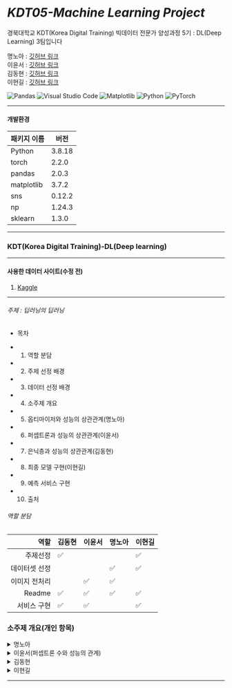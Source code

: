 # _KDT05-Machine Learning Project_

경북대학교 KDT(Korea Digital Training) 빅데이터 전문가 양성과정 5기 : DL(Deep Learning) 3팀입니다

명노아 : [깃허브 링크](https://github.com/noah2397)  
이윤서 : [깃허브 링크](https://github.com/voo0o08)  
김동현 : [깃허브 링크](https://github.com/DongHyunKKK)  
이현길 : [깃허브 링크](https://github.com/Schubert3275)

![Pandas](https://img.shields.io/badge/pandas-%23150458.svg?style=for-the-badge&logo=pandas&logoColor=white)
![Visual Studio Code](https://img.shields.io/badge/Visual%20Studio%20Code-0078d7.svg?style=for-the-badge&logo=visual-studio-code&logoColor=white)
![Matplotlib](https://img.shields.io/badge/Matplotlib-%23ffffff.svg?style=for-the-badge&logo=Matplotlib&logoColor=black)
![Python](https://img.shields.io/badge/python-3670A0?style=for-the-badge&logo=python&logoColor=ffdd54)
![PyTorch](https://img.shields.io/badge/PyTorch-%23EE4C2C.svg?style=for-the-badge&logo=PyTorch&logoColor=white)

<hr/>

#### 개발환경

| 패키지 이름 | 버전   |
| ----------- | ------ |
| Python      | 3.8.18 |
| torch       | 2.2.0  |
| pandas      | 2.0.3  |
| matplotlib  | 3.7.2  |
| sns         | 0.12.2 |
| np          | 1.24.3 |
| sklearn     | 1.3.0  |

<hr/>

### KDT(Korea Digital Training)-DL(Deep learning)

<hr/>

#### 사용한 데이터 사이트(수정 전)

1. [Kaggle](https://www.kaggle.com/datasets/crowww/a-large-scale-fish-dataset)

<hr/>

###### 주제 : 딥러닝의 딥러닝

- 목차

* 1. 역할 분담
* 2. 주제 선정 배경
* 3. 데이터 선정 배경
* 4. 소주제 개요
* 5. 옵티마이저와 성능의 상관관계(명노아)
* 6. 퍼셉트론과 성능의 상관관계(이윤서)
* 7. 은닉층과 성능의 상관관계(김동현)
* 8. 최종 모델 구현(이현길)
* 9. 예측 서비스 구현
* 10. 출처
  </hr>

###### 역할 분담

|          역할 | 김동현 | 이윤서 | 명노아 | 이현길 |
| ------------: | ------ | ------ | ------ | ------ |
|      주제선정 | ✅     |        |        | ✅     |
| 데이터셋 선정 |        |        | ✅     | ✅     |
| 이미지 전처리 |        | ✅     | ✅     |        |
|        Readme | ✅     | ✅     | ✅     | ✅     |
|   서비스 구현 | ✅     | ✅     |        | ✅     |

### 소주제 개요(개인 항목)

<details>
  <summary>
    명노아
  </summary>
</details>

</hr>

<details>
  <summary>
    이윤서(퍼셉트론 수와 성능의 관계)
  </summary>

- 실험 1 : 히든 레이어 없는 상태로 퍼셉트론 수 변경
    
    <aside>
    ✏️ perceptron_num → 100
    
    Linear(in_features=2655, out_features=perceptron_num, bias=True)
    ReLU()
    Linear(in_features=perceptron_num, out_features=9, bias=True)
    
    </aside>
    
    **결과**
    
    심하게 작은 값들은 n회 수행에도 score가 낮았지만, 일정 퍼셉트론 값 이상부터는 70 정도로 결과가 나오는 것을 확인할 수 있었다.
    
    <img width="419" alt="스크린샷 2024-03-20 115546" src="https://github.com/voo0o08/KDT-DL-Project/assets/155411941/f4f13d7e-7ca9-482d-8579-7bc500acceb0">
    
- 실험 2 : 히든 레이어 2개인 상태로 퍼셉트론 수 변경1
    
    <aside>
    ✏️ perceptron_num → 100
    
    Linear(in_features=2655, out_features=perceptron_num, bias=True)
    ReLU()
    Linear(in_features=perceptron_num, out_features=perceptron_num, bias=True)
    ReLU()
    Linear(in_features=perceptron_num, out_features=perceptron_num, bias=True)
    ReLU()
    Linear(in_features=perceptron_num, out_features=9, bias=True)
    
    </aside>
    
    **결과**
    
    마찬가지로 값이 심하게 크거나 작지 않은 이상 값이 70 정도임을 알 수 있었고, 1번 실험은 전체 수행 시간이 10분인 반면 레이어가 생기고 퍼셉트론 수를 높이니 계산 비용이 증가하여 1시간 이상 실행되었다. 또한 들인 시간에 비해 score가 높아지지 않았다. 
    
    
    <img width="422" alt="스크린샷 2024-03-20 120126" src="https://github.com/voo0o08/KDT-DL-Project/assets/155411941/8c642c77-81fa-4f98-86df-c4b68b5a2d3c">


    
- 실험 3 : 히든 레이어 2개인 상태로 퍼셉트론 수 변경2
    
    <aside>
    ✏️ perceptron_num → n1, n2, n3…
    
    Linear(in_features=2655, out_features=n1, bias=True)
    ReLU()
    Linear(in_features=n1, out_features=n2, bias=True)
    ReLU()
    Linear(in_features=n2, out_features=n3, bias=True)
    ReLU()
    Linear(in_features=n3, out_features=9, bias=True)
    
    </aside>
    
    **결과**
    
    2번 실험과 달리 레이어수를 출력층에 가까울 수록 작아지게 설정하였다. 수행 시간 15분으로 줄었고, 결과에는 큰 차이가 없음을 알 수 있었다.
    
    <img width="318" alt="스크린샷 2024-03-20 155147" src="https://github.com/voo0o08/KDT-DL-Project/assets/155411941/c34741d8-2b2f-4dcf-b617-5d8403b52eff">


**결론**

퍼셉트론은 경우의 수가 너무 많은 하이퍼파라미터로 ‘특정 값을 찾겠다!’ 보다는 ‘이 정도 값은 제외해야겠다’ 정도로 사용하고 다른 하이퍼파라미터를 조정하는 것이 효과적이다.
</details>

</hr>

<details>
  <summary>
    김동현
  </summary>

</details>

</hr>

<details>
  <summary>
    이현길
  </summary>

</details>
<hr/>
